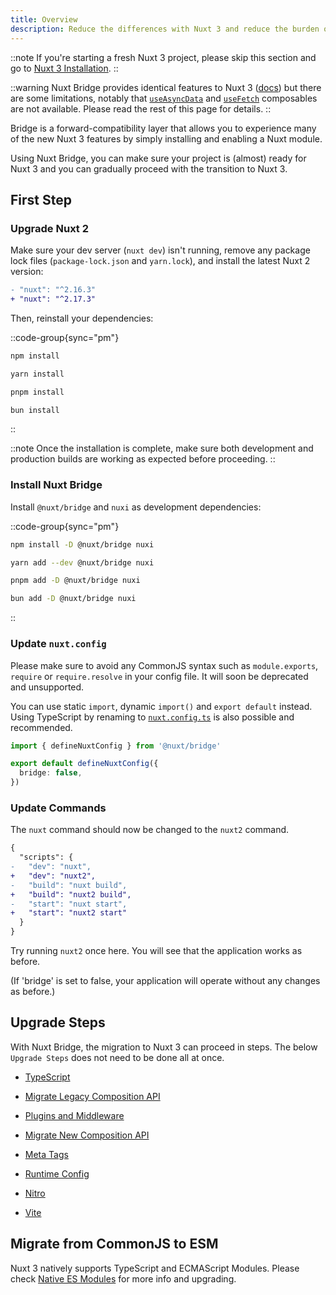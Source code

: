```yaml
---
title: Overview
description: Reduce the differences with Nuxt 3 and reduce the burden of migration to Nuxt 3.
---
```


::note
If you're starting a fresh Nuxt 3 project, please skip this section and go to [Nuxt 3 Installation](/docs/4.x/getting-started/introduction).
::

::warning
Nuxt Bridge provides identical features to Nuxt 3 ([docs](/docs/4.x/guide/concepts/auto-imports)) but there are some limitations, notably that [`useAsyncData`](/docs/4.x/api/composables/use-async-data) and [`useFetch`](/docs/4.x/api/composables/use-fetch) composables are not available. Please read the rest of this page for details.
::

Bridge is a forward-compatibility layer that allows you to experience many of the new Nuxt 3 features by simply installing and enabling a Nuxt module.

Using Nuxt Bridge, you can make sure your project is (almost) ready for Nuxt 3 and you can gradually proceed with the transition to Nuxt 3.

## First Step

### Upgrade Nuxt 2

Make sure your dev server (`nuxt dev`) isn't running, remove any package lock files (`package-lock.json` and `yarn.lock`), and install the latest Nuxt 2 version:

```diff [package.json]
- "nuxt": "^2.16.3"
+ "nuxt": "^2.17.3"
```

Then, reinstall your dependencies:

::code-group{sync="pm"}

```bash [npm]
npm install
```

```bash [yarn]
yarn install
```

```bash [pnpm]
pnpm install
```

```bash [bun]
bun install
```

::

::note
Once the installation is complete, make sure both development and production builds are working as expected before proceeding.
::

### Install Nuxt Bridge

Install `@nuxt/bridge` and `nuxi` as development dependencies:

::code-group{sync="pm"}

```bash [npm]
npm install -D @nuxt/bridge nuxi
```

```bash [yarn]
yarn add --dev @nuxt/bridge nuxi
```

```bash [pnpm]
pnpm add -D @nuxt/bridge nuxi
```

```bash [bun]
bun add -D @nuxt/bridge nuxi
```

::

### Update `nuxt.config`

Please make sure to avoid any CommonJS syntax such as `module.exports`, `require` or `require.resolve` in your config file. It will soon be deprecated and unsupported.

You can use static `import`, dynamic `import()` and `export default` instead. Using TypeScript by renaming to [`nuxt.config.ts`](/docs/4.x/guide/directory-structure/nuxt-config) is also possible and recommended.

```ts [nuxt.config.ts]
import { defineNuxtConfig } from '@nuxt/bridge'

export default defineNuxtConfig({
  bridge: false,
})
```

### Update Commands

The `nuxt` command should now be changed to the `nuxt2` command.

```diff
{
  "scripts": {
-   "dev": "nuxt",
+   "dev": "nuxt2",
-   "build": "nuxt build",
+   "build": "nuxt2 build",
-   "start": "nuxt start",
+   "start": "nuxt2 start"
  }
}
```

Try running `nuxt2` once here. You will see that the application works as before.

(If 'bridge' is set to false, your application will operate without any changes as before.)

## Upgrade Steps

With Nuxt Bridge, the migration to Nuxt 3 can proceed in steps.
The below `Upgrade Steps` does not need to be done all at once.

- [TypeScript](/docs/4.x/bridge/typescript)

- [Migrate Legacy Composition API](/docs/4.x/bridge/bridge-composition-api)

- [Plugins and Middleware](/docs/4.x/bridge/plugins-and-middleware)

- [Migrate New Composition API](/docs/4.x/bridge/nuxt3-compatible-api)

- [Meta Tags](/docs/4.x/bridge/meta)

- [Runtime Config](/docs/4.x/bridge/runtime-config)

- [Nitro](/docs/4.x/bridge/nitro)

- [Vite](/docs/4.x/bridge/vite)

## Migrate from CommonJS to ESM

Nuxt 3 natively supports TypeScript and ECMAScript Modules. Please check [Native ES Modules](/docs/4.x/guide/concepts/esm) for more info and upgrading.
